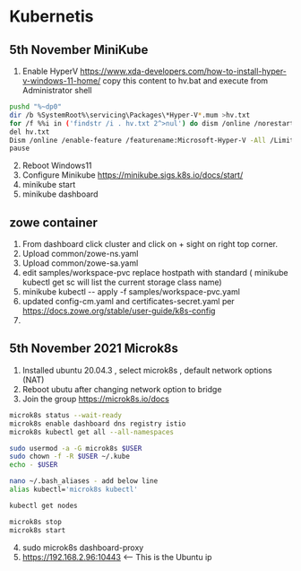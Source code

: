 # Kubernetis

## 5th November MiniKube

1. Enable HyperV https://www.xda-developers.com/how-to-install-hyper-v-windows-11-home/
copy this content to hv.bat and execute from Administrator shell 
```bash
pushd "%~dp0"
dir /b %SystemRoot%\servicing\Packages\*Hyper-V*.mum >hv.txt
for /f %%i in ('findstr /i . hv.txt 2^>nul') do dism /online /norestart /add-package:"%SystemRoot%\servicing\Packages\%%i"
del hv.txt
Dism /online /enable-feature /featurename:Microsoft-Hyper-V -All /LimitAccess /ALL
pause
```
2. Reboot Windows11
3. Configure Minikube https://minikube.sigs.k8s.io/docs/start/
4. minikube start
5. minikube dashboard

## zowe container

1. From dashboard click cluster and click on + sight on right top corner.
2. Upload common/zowe-ns.yaml
3. Upload common/zowe-sa.yaml
4. edit samples/workspace-pvc replace hostpath with standard ( minikube kubectl get sc will list the current storage class name)
5. minikube kubectl -- apply -f samples/workspace-pvc.yaml
6. updated config-cm.yaml and certificates-secret.yaml per https://docs.zowe.org/stable/user-guide/k8s-config
7.   

## 5th November 2021 Microk8s

1. Installed ubuntu 20.04.3 , select microk8s , default network options (NAT)
2. Reboot ubutu after changing network option to bridge
3. Join the group  https://microk8s.io/docs
```bash
microk8s status --wait-ready
microk8s enable dashboard dns registry istio
microk8s kubectl get all --all-namespaces

sudo usermod -a -G microk8s $USER
sudo chown -f -R $USER ~/.kube
echo - $USER

nano ~/.bash_aliases - add below line 
alias kubectl='microk8s kubectl'

kubectl get nodes

microk8s stop
microk8s start
``` 
4. sudo microk8s dashboard-proxy
5. https://192.168.2.96:10443 <-- This is the Ubuntu ip

